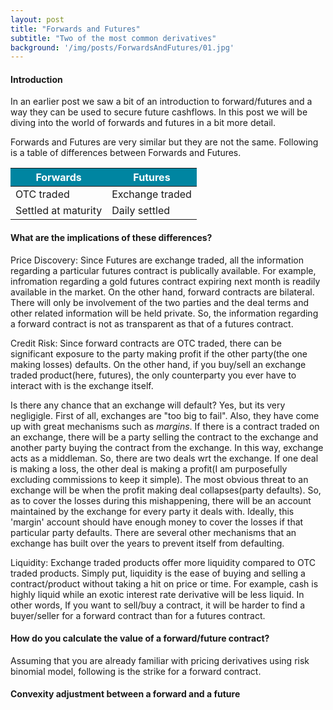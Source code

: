 ```yaml
---
layout: post
title: "Forwards and Futures"
subtitle: "Two of the most common derivatives"
background: '/img/posts/ForwardsAndFutures/01.jpg'
---
```

<h4> Introduction </h4>
In an earlier post we saw a bit of an introduction to forward/futures and a way they can be used to secure future cashflows. In this post we will be diving into the world of forwards and futures in a bit more detail.

Forwards and Futures are very similar but they are not the same. Following is a table of differences between Forwards and Futures.

<table class="content-table">

  <thead>
    <tr style="background-color: #0085A1 ; color: #ffffff;text-align: center;font-weight: bold;">
      <th>Forwards</th>
      <th>Futures</th>
    </tr>
  </thead>

  <tbody>
    <tr>
      <td>OTC traded</td>
      <td>Exchange traded</td>
    </tr>
     <tr>
      <td>Settled at maturity</td>
      <td>Daily settled</td>
    </tr>
  </tbody>

</table>

<h4> What are the implications of these differences?</h4>

Price Discovery: Since Futures are exchange traded, all the information regarding a particular futures contract is publically available. For example, infromation regarding a gold futures contract expiring next month is readily available in the market. On the other hand, forward contracts are bilateral. There will only be involvement of the two parties and the deal terms and other related information will be held private. So, the information regarding a forward contract is not as transparent as that of a futures contract.

Credit Risk: Since forward contracts are OTC traded, there can be significant exposure to the party making profit if the other party(the one making losses) defaults. On the other hand, if you buy/sell an exchange traded product(here, futures), the only counterparty you ever have to interact with is the exchange itself. 

Is there any chance that an exchange will default? Yes, but its very negligigle. First of all, exchanges are "too big to fail". Also, they have come up with great mechanisms such as <i>margins</i>. If there is a contract traded on an exchange, there will be a party selling the contract to the exchange and another party buying the contract from the exchange. In this way, exchange acts as a middleman. So, there are two deals wrt the exchange. If one deal is making a loss, the other deal is making a profit(I am purposefully excluding commissions to keep it simple). The most obvious threat to an exchange will be when the profit making deal collapses(party defaults). So, as to cover the losses during this mishappening, there will be an account maintained by the exchange for every party it deals with. Ideally, this 'margin' account should have enough money to cover the losses if that particular party defaults. There are several other mechanisms that an exchange has built over the years to prevent itself from defaulting.

Liquidity: Exchange traded products offer more liquidity compared to OTC traded products. Simply put, liquidity is the ease of buying and selling a contract/product without taking a hit on price or time. For example, cash is highly liquid while an exotic interest rate derivative will be less liquid. In other words, If you want to sell/buy a contract, it will be harder to find a buyer/seller for a forward contract than for a futures contract.

<h4> How do you calculate the value of a forward/future contract?</h4>
Assuming that you are already familiar with pricing derivatives using risk binomial model, following is the strike for a forward contract.


<h4> Convexity adjustment between a forward and a future</h4>

